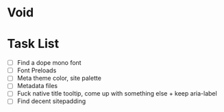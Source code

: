 # Void

# Task List

- [ ] Find a dope mono font
- [ ] Font Preloads
- [ ] Meta theme color, site palette
- [ ] Metadata files
- [ ] Fuck native title tooltip, come up with something else + keep aria-label
- [ ] Find decent sitepadding
